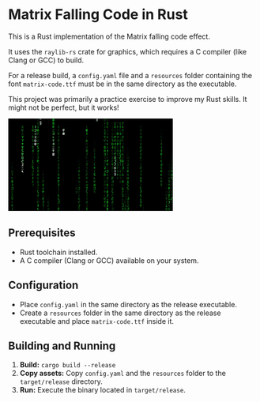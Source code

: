 # Matrix Falling Code in Rust

This is a Rust implementation of the Matrix falling code effect.

It uses the `raylib-rs` crate for graphics, which requires a C compiler (like Clang or GCC) to build.

For a release build, a `config.yaml` file and a `resources` folder containing the font `matrix-code.ttf` must be in the same directory as the executable.

This project was primarily a practice exercise to improve my Rust skills. It might not be perfect, but it works!

![Matrix Code Effect](resources/matrix.gif)

## Prerequisites

* Rust toolchain installed.
* A C compiler (Clang or GCC) available on your system.

## Configuration

* Place `config.yaml` in the same directory as the release executable.
* Create a `resources` folder in the same directory as the release executable and place `matrix-code.ttf` inside it.

## Building and Running

1.  **Build:** `cargo build --release`
2.  **Copy assets:** Copy `config.yaml` and the `resources` folder to the `target/release` directory.
3.  **Run:** Execute the binary located in `target/release`.
